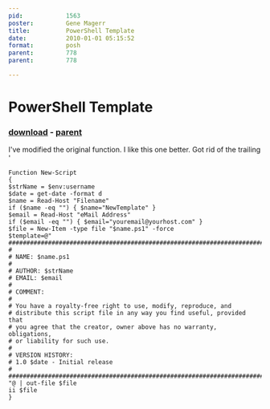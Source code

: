 ```yaml
---
pid:            1563
poster:         Gene Magerr
title:          PowerShell Template
date:           2010-01-01 05:15:52
format:         posh
parent:         778
parent:         778

---
```


# PowerShell Template

### [download](1563.ps1) - [parent](778.md)

I've modified the original function. I like this one better. Got rid of the trailing '

```posh
Function New-Script
{
$strName = $env:username
$date = get-date -format d
$name = Read-Host "Filename"
if ($name -eq "") { $name="NewTemplate" }
$email = Read-Host "eMail Address"
if ($email -eq "") { $email="youremail@yourhost.com" }
$file = New-Item -type file "$name.ps1" -force
$template=@"
###########################################################################
#
# NAME: $name.ps1
#
# AUTHOR: $strName
# EMAIL: $email
#
# COMMENT:
#
# You have a royalty-free right to use, modify, reproduce, and
# distribute this script file in any way you find useful, provided that
# you agree that the creator, owner above has no warranty, obligations,
# or liability for such use.
#
# VERSION HISTORY:
# 1.0 $date - Initial release
#
###########################################################################
"@ | out-file $file
ii $file
}
```
